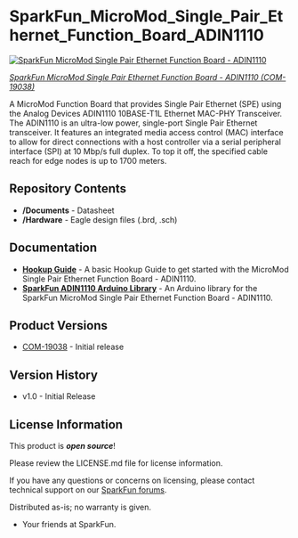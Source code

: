 SparkFun_MicroMod_Single_Pair_Ethernet_Function_Board_ADIN1110
========================================

[![SparkFun MicroMod Single Pair Ethernet Function Board - ADIN1110](https://cdn.sparkfun.com/assets/parts/1/8/6/4/9/19038-SparkFun_MicroMod_Single_Pair_Ethernet_Function_Board_-_ADIN1110-01.jpg)](https://www.sparkfun.com/products/19038)

[*SparkFun MicroMod Single Pair Ethernet Function Board - ADIN1110 (COM-19038)*](https://www.sparkfun.com/products/19038)

A MicroMod Function Board that provides Single Pair Ethernet (SPE) using the Analog Devices ADIN1110 10BASE-T1L Ethernet MAC-PHY Transceiver. The ADIN1110 is an ultra-low power, single-port Single Pair Ethernet transceiver. It features an integrated media access control (MAC) interface to allow for direct connections with a host controller via a serial peripheral interface (SPI) at 10 Mbp/s full duplex. To top it off, the specified cable reach for edge nodes is up to 1700 meters.

Repository Contents
-------------------

* **/Documents** - Datasheet
* **/Hardware** - Eagle design files (.brd, .sch)

Documentation
-------------

* **[Hookup Guide](https://learn.sparkfun.com/tutorials/micromod-single-pair-ethernet-function-board---adin1110-hookup-guide)** - A basic Hookup Guide to get started with the MicroMod Single Pair Ethernet Function Board - ADIN1110.
* **[SparkFun ADIN1110 Arduino Library](https://github.com/sparkfun/SparkFun_ADIN1110_Arduino_Libary)** - An Arduino library for the SparkFun MicroMod Single Pair Ethernet Function Board - ADIN1110.

Product Versions
----------------

* [COM-19038](https://www.sparkfun.com/products/19038) - Initial release

Version History
---------------

* v1.0 - Initial Release

License Information
-------------------

This product is _**open source**_! 

Please review the LICENSE.md file for license information. 

If you have any questions or concerns on licensing, please contact technical support on our [SparkFun forums](https://forum.sparkfun.com/viewforum.php?f=152).

Distributed as-is; no warranty is given.

- Your friends at SparkFun.
